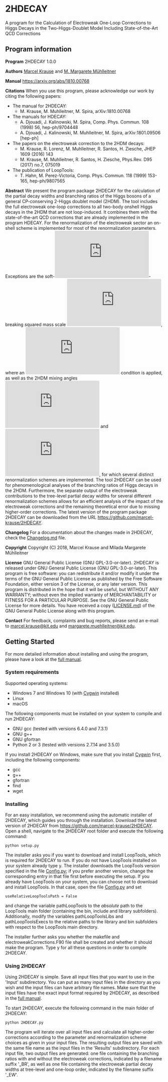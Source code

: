 # 2HDECAY

A program for the Calculation of Electroweak One-Loop Corrections to Higgs Decays in the Two-Higgs-Doublet Model Including State-of-the-Art QCD Corrections

## Program information

**Program** 2HDECAY 1.0.0

**Authors** [Marcel Krause](mailto:marcel.krause@kit.edu) and [M. Margarete Mühlleitner](mailto:margarete.muehlleitner@kit.edu)

**Manual** https://arxiv.org/abs/1810.00768

**Citations** When you use this program, please acknowledge our work by citing the following papers:
- The manual for 2HDECAY:
  - M. Krause, M. Muhlleitner, M. Spira, arXiv:1810.00768
- The manuals for HDECAY:
  - A. Djouadi, J. Kalinowski, M. Spira, Comp. Phys. Commun. 108 (1998) 56, hep-ph/9704448
  - A. Djouadi, J. Kalinowski, M. Muhlleitner, M. Spira, arXiv:1801.09506 [hep-ph]
- The papers on the electroweak correction to the 2HDM decays:
  - M. Krause, R. Lorenz, M. Muhlleitner, R. Santos, H. Ziesche, JHEP 1609 (2016) 143
  - M. Krause, M. Muhlleitner, R. Santos, H. Ziesche, Phys.Rev. D95 (2017) no.7, 075019
- The publication of LoopTools:
  - T. Hahn, M. Perez-Victoria, Comp. Phys. Commun. 118 (1999) 153-165, hep-ph/9807565

**Abstract** We present the program package 2HDECAY for the calculation of the partial decay widths and branching ratios of the Higgs bosons of a general CP-conserving 2-Higgs doublet model (2HDM). The tool includes the full electroweak one-loop corrections to all two-body onshell Higgs decays in the 2HDM that are not loop-induced. It combines them with the state-of-the-art QCD corrections that are already implemented in the program HDECAY. For the renormalization of the electroweak sector an on-shell scheme is implemented for most of the renormalization parameters. Exceptions are the soft-![](https://latex.codecogs.com/gif.latex?%5Cmathbb%7BZ%7D_2 "\mathbb{Z}_2")-breaking squared mass scale ![](https://latex.codecogs.com/gif.latex?m_%7B12%7D%5E2 "m_{12}^2"), where an ![](https://latex.codecogs.com/gif.latex?%5Coverline%7B%5Ctext%7BMS%7D%7D "\overline{\text{MS}}") condition is applied, as well as the 2HDM mixing angles ![](https://latex.codecogs.com/gif.latex?%5Calpha "\alpha") and ![](https://latex.codecogs.com/gif.latex?%5Cbeta "\beta"), for which several distinct renormalization schemes are implemented. The tool 2HDECAY can be used for phenomenological analyses of the branching ratios of Higgs decays in the 2HDM. Furthermore, the separate output of the electroweak contributions to the tree-level partial decay widths for several different renormalization schemes allows for an efficient analysis of the impact of the electroweak corrections and the remaining theoretical error due to missing higher-order corrections. The latest version of the program package 2HDECAY can be downloaded from the URL https://github.com/marcel-krause/2HDECAY.

**Changelog** For a documentation about the changes made in 2HDECAY, check the [Changelog.md](Changelog.md) file.

**Copyright** Copyright (C) 2018, Marcel Krause and Milada Margarete Mühlleitner

**License** GNU General Public License (GNU GPL-3.0-or-later). 2HDECAY is released under GNU General Public License (GNU GPL-3.0-or-later). This program is free software: you can redistribute it and/or modify it under the terms of the GNU General Public License as published by the Free Software Foundation, either version 3 of the License, or any later version. This program is distributed in the hope that it will be useful, but WITHOUT ANY WARRANTY; without even the implied warranty of MERCHANTABILITY or FITNESS FOR A PARTICULAR PURPOSE. See the GNU General Public License for more details. You have received a copy ([LICENSE.md](LICENSE.md)) of the GNU General Public License along with this program.

**Contact** For feedback, complaints and bug reports, please send an e-mail to <marcel.krause@kit.edu> and <margarete.muehlleitner@kit.edu>.

## Getting Started

For more detailed information about installing and using the program, please have a look at the [full manual](Documentation/manual.pdf "full manual").

### System requirements

Supported operating systems:
- Windows 7 and Windows 10 (with [Cygwin](https://www.cygwin.com/ "Cygwin") installed)
- Linux
- macOS

The following components must be installed on your system to compile and run 2HDECAY:
- GNU gcc (tested with versions 6.4.0 and 7.3.1)
- GNU g++
- GNU gfortran
- Python 2 or 3 (tested with versions 2.7.14 and 3.5.0)

If you install 2HDECAY on Windows, make sure that you install [Cygwin](https://www.cygwin.com/ "Cygwin") first, including the following components:
- gcc
- g++
- gfortran
- find
- wget

### Installing

For an easy installation, we recommend using the automatic installer of 2HDECAY, which guides you through the installation. Download the latest version of 2HDECAY from https://github.com/marcel-krause/2HDECAY. Open a shell, navigate to the 2HDECAY root folder and execute the following command:
```
python setup.py
```

The installer asks you if you want to download and install LoopTools, which is required for 2HDECAY to run. If you do not have LoopTools installed on your system already type y. The installer downloads the LoopTools version specified in the file [Config.py](Config.py); if you prefer another version, change the corresponding entry in that file first before executing the setup.
If you already have LoopTools on your system, you can choose not to download and install LoopTools. In that case, open the file [Config.py](Config.py) and set
```
useRelativeLoopToolsPath = False
```
and change the variable pathLoopTools to the *absolute* path to the LoopTools main folder (containing the bin, include and library subfolders). Additionally, modify the variables pathLoopToolsLibs and pathLoopToolsExecs to the relative paths to the library and bin subfolders with respect to the LoopTools main directory.

The installer further asks you whether the makefile and electroweakCorrections.F90 file shall be created and whether it should make the program. Type y for all these questions in order to compile 2HDECAY.

### Using 2HDECAY

Using 2HDECAY is simple. Save all input files that you want to use in the 'Input' subdirectory. You can put as many input files in the directory as you wish and the input files can have arbitrary file names. Make sure that the input files have the exact input format required by 2HDECAY, as described in the [full manual](Documentation/manual.pdf "full manual").

To start 2HDECAY, execute the following command in the main folder of 2HDECAY:
```
python 2HDECAY.py
```
The program will iterate over all input files and calculate all higher-order corrections according to the parameter and renormalization scheme choices as given in your input files. The resulting output files are saved with the same file name as the input files in the 'Results' subdirectory. For each input file, two output files are generated: one file containing the branching ratios with and without the electroweak corrections, indicated by a filename suffix '_BR', as well as one file containing the electroweak partial decay widths at tree-level and one-loop order, indicated by the filename suffix '_EW'.
